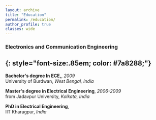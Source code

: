 ```yaml
---
layout: archive
title: "Education"
permalink: /education/
author_profile: true
classes: wide
---
```


### Electronics and Communication Engineering
{: style="font-size:.85em; color: #7a8288;"}
---

**Bachelor's degree In ECE,**, *2009*  
University of Burdwan, *West Bengal, India*

**Master's degree in Electrical Engineering**, *2006-2009*  
from Jadavpur University, *Kolkata, India*


**PhD in Electrical Engineering**,  
IIT Kharagpur, *India*
